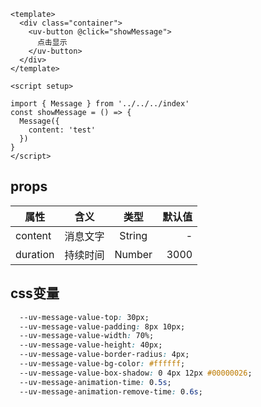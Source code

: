 <script setup>
import useCompStore from '../store/copname.js'
import { onMounted } from 'vue'
const compStore =useCompStore()

onMounted(()=>{
  compStore.updateName('message')
})

</script>

```vue
<template>
  <div class="container">
    <uv-button @click="showMessage">
      点击显示
    </uv-button>
  </div>
</template>

<script setup>

import { Message } from '../../../index'
const showMessage = () => {
  Message({
    content: 'test'
  })
}
</script>

```

## props

| 属性         |     含义     |  类型   |   默认值 |
| ------------ | :----------: | :-----: | -------: |
| content         |  消息文字   | String  |  - |
| duration      | 持续时间 | Number  | 3000 |


## css变量

```css
  --uv-message-value-top: 30px;
  --uv-message-value-padding: 8px 10px;
  --uv-message-value-width: 70%;
  --uv-message-value-height: 40px;
  --uv-message-value-border-radius: 4px;
  --uv-message-value-bg-color: #ffffff;
  --uv-message-value-box-shadow: 0 4px 12px #00000026;
  --uv-message-animation-time: 0.5s;
  --uv-message-animation-remove-time: 0.6s;
```